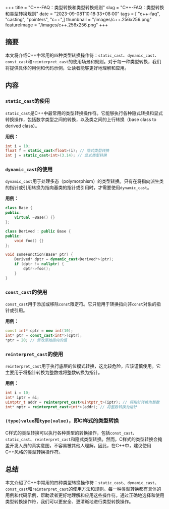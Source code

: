 +++
title = "C++-FAQ：类型转换和类型转换规则"
slug = "C++-FAQ：类型转换和类型转换规则"
date = "2023-09-08T10:18:33+08:00"
tags = [ "c++-faq", "casting", "pointers", "c++",]
thumbnail = "/images/c++.256x256.png"
featureImage = "/images/c++.256x256.png"
+++


## 摘要

本文将介绍C++中常用的四种类型转换操作符：`static_cast`、`dynamic_cast`、`const_cast`和`reinterpret_cast`的使用场景和规则。对于每一种类型转换，我们将提供具体的用例和代码示例，让读者能够更好地理解和应用。

## 内容

### `static_cast`的使用

`static_cast`是C++中最常用的类型转换操作符。它能够执行各种隐式转换和显式转换操作，包括数字类型之间的转换，以及类之间的上行转换（base class to derived class）。

**用例：**
```cpp
int i = 10;
float f = static_cast<float>(i); // 隐式类型转换
int j = static_cast<int>(3.14); // 显式类型转换
```

### `dynamic_cast`的使用

`dynamic_cast`用于处理多态（polymorphism）的类型转换。只有在将指向派生类的指针或引用转换为指向基类的指针或引用时，才需要使用`dynamic_cast`。

**用例：**
```cpp
class Base {
public:
    virtual ~Base() {}
};

class Derived : public Base {
public:
    void foo() {}
};

void someFunction(Base* ptr) {
    Derived* dptr = dynamic_cast<Derived*>(ptr);
    if (dptr != nullptr) {
        dptr->foo();
    }
}
```

### `const_cast`的使用

`const_cast`用于添加或移除`const`限定符。它只能用于转换指向非`const`对象的指针或引用。

**用例：**
```cpp
const int* cptr = new int(10);
int* ptr = const_cast<int*>(cptr);
*ptr = 20; // 修改原始指向的值
```

### `reinterpret_cast`的使用

`reinterpret_cast`用于执行底层的位模式转换，这比较危险，应该谨慎使用。它主要用于将指针转换为整数或将整数转换为指针。

**用例：**
```cpp
int i = 10;
int* iptr = &i;
uintptr_t addr = reinterpret_cast<uintptr_t>(iptr); // 将指针转换为整数
int* nptr = reinterpret_cast<int*>(addr); // 将整数转换为指针
```

### `(type)value`和`type(value)`，即C样式的类型转换

C样式的类型转换可以执行各种类型的转换操作，包括`const_cast`、`static_cast`、`reinterpret_cast`和隐式类型转换。然而，C样式的类型转换会掩盖开发人员的真实意图，不容易被其他人理解。因此，在C++中，建议使用C++风格的类型转换操作符。

## 总结

本文介绍了C++中常用的四种类型转换操作符：`static_cast`、`dynamic_cast`、`const_cast`和`reinterpret_cast`的使用方法和规则。每一种类型转换都有具体的用例和代码示例，帮助读者更好地理解和应用这些操作符。通过正确地选择和使用类型转换操作符，我们可以更安全、更清晰地进行类型转换操作。


